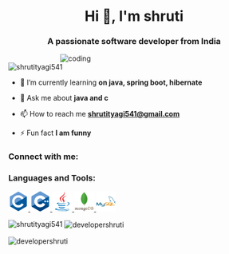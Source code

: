 <h1 align="center">Hi 👋, I'm shruti</h1>
<h3 align="center">A passionate software developer from India</h3>
<image align="right" alt="coding"width="400" src="https://media0.giphy.com/media/L1R1tvI9svkIWwpVYr/giphy.gif?cid=ecf05e47zaxzrlfpx29syi47kfhz71uvrr48j2reijs4erba&rid=giphy.gif&ct=g">


<p align="left"> <img src="https://komarev.com/ghpvc/?username=shrutityagi541&label=Profile%20views&color=0e75b6&style=flat" alt="shrutityagi541" /> </p>

- 🌱 I’m currently learning **on java, spring boot, hibernate**

- 💬 Ask me about **java and c**

- 📫 How to reach me **shrutityagi541@gmail.com**

- ⚡ Fun fact **I am funny**

<h3 align="left">Connect with me:</h3>
<p align="left">
</p>

<h3 align="left">Languages and Tools:</h3>
<p align="left"> <a href="https://www.cprogramming.com/" target="_blank" rel="noreferrer"> <img src="https://raw.githubusercontent.com/devicons/devicon/master/icons/c/c-original.svg" alt="c" width="40" height="40"/> </a> <a href="https://www.w3schools.com/cpp/" target="_blank" rel="noreferrer"> <img src="https://raw.githubusercontent.com/devicons/devicon/master/icons/cplusplus/cplusplus-original.svg" alt="cplusplus" width="40" height="40"/> </a> <a href="https://www.java.com" target="_blank" rel="noreferrer"> <img src="https://raw.githubusercontent.com/devicons/devicon/master/icons/java/java-original.svg" alt="java" width="40" height="40"/> </a> <a href="https://www.mongodb.com/" target="_blank" rel="noreferrer"> <img src="https://raw.githubusercontent.com/devicons/devicon/master/icons/mongodb/mongodb-original-wordmark.svg" alt="mongodb" width="40" height="40"/> </a> <a href="https://www.mysql.com/" target="_blank" rel="noreferrer"> <img src="https://raw.githubusercontent.com/devicons/devicon/master/icons/mysql/mysql-original-wordmark.svg" alt="mysql" width="40" height="40"/> </a> </p>

<p><img align="left" src="https://github-readme-stats.vercel.app/api/top-langs?username=developershruti&show_icons=true&locale=en&layout=compact" alt="shrutityagi541" /></p>

<p>&nbsp;<img align="center" src="https://github-readme-stats.vercel.app/api?username=developershruti&show_icons=true&locale=en" alt="developershruti" /></p>

<p><img align="center" src="https://github-readme-streak-stats.herokuapp.com/?user=developershruti&" alt="developershruti" /></p>
